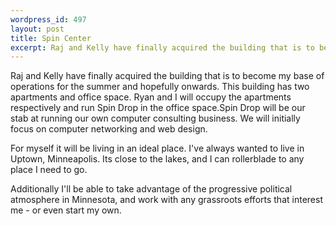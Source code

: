 ```yaml
--- 
wordpress_id: 497
layout: post
title: Spin Center
excerpt: Raj and Kelly have finally acquired the building that is to become my base of operations for the summer and hopefully onwards.  This building has two apartments and office space.  Ryan and I will occupy the apartments respectively and run Spin Drop in the office space.
---
```

Raj and Kelly have finally acquired the building that is to become my base of operations for the summer and hopefully onwards.  This building has two apartments and office space.  Ryan and I will occupy the apartments respectively and run Spin Drop in the office space.<!--more-->Spin Drop will be our stab at running our own computer consulting business.  We will initially focus on computer networking and web design.

For myself it will be living in an ideal place.  I've always wanted to live in Uptown, Minneapolis.  Its close to the lakes, and I can rollerblade to any place I need to go.

Additionally I'll be able to take advantage of the progressive political atmosphere in Minnesota, and work with any grassroots efforts that interest me - or even start my own.
